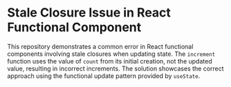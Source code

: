 # Stale Closure Issue in React Functional Component

This repository demonstrates a common error in React functional components involving stale closures when updating state.  The `increment` function uses the value of `count` from its initial creation, not the updated value, resulting in incorrect increments.  The solution showcases the correct approach using the functional update pattern provided by `useState`.